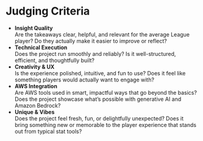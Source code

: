 # Judging Criteria

- <b>Insight Quality</b>\
Are the takeaways clear, helpful, and relevant for the average League player? Do they actually make it easier to improve or reflect?
- <b>Technical Execution</b>\
Does the project run smoothly and reliably? Is it well-structured, efficient, and thoughtfully built?
- <b>Creativity & UX</b>\
Is the experience polished, intuitive, and fun to use? Does it feel like something players would actually want to engage with?
- <b>AWS Integration</b>\
Are AWS tools used in smart, impactful ways that go beyond the basics? Does the project showcase what’s possible with generative AI and Amazon Bedrock?
- <b>Unique & Vibes</b>\
Does the project feel fresh, fun, or delightfully unexpected? Does it bring something new or memorable to the player experience that stands out from typical stat tools?
